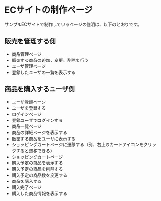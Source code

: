 

# ECサイトの制作ページ
サンプルECサイトで制作しているページの説明は、以下のとおりです。

## 販売を管理する側
- 商品管理ページ
- 販売する商品の追加、変更、削除を行う
- ユーザ管理ページ
- 登録したユーザの一覧を表示する

## 商品を購入するユーザ側
- ユーザ登録ページ
- ユーザを登録する
- ログインページ
- 登録ユーザでログインする
- 商品一覧ページ
- 商品の詳細ページを表示する
- 販売する商品をユーザに表示する
- ショッピングカートページに遷移する（例、右上のカートアイコンをクリックすると遷移できる）
- ショッピングカートページ
- 購入予定の商品を表示する
- 購入予定の商品を削除する
- 購入予定の商品数を変更する
- 商品を購入する
- 購入完了ページ
- 購入した商品情報を表示する
